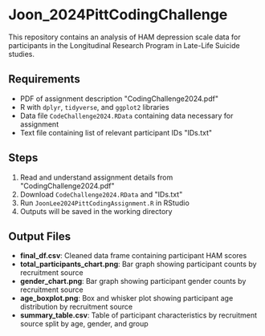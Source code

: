 # Joon_2024PittCodingChallenge
This repository contains an analysis of HAM depression scale data for participants in the  Longitudinal Research Program in Late-Life Suicide studies.

## Requirements
- PDF of assignment description "CodingChallenge2024.pdf"
- R with `dplyr`, `tidyverse`, and `ggplot2` libraries
- Data file `CodeChallenge2024.RData` containing data necessary for assignment
- Text file containing list of relevant participant IDs "IDs.txt"

## Steps
1. Read and understand assignment details from "CodingChallenge2024.pdf"
2. Download `CodeChallenge2024.RData` and "IDs.txt"
3. Run `JoonLee2024PittCodingAssignment.R` in RStudio
4. Outputs will be saved in the working directory

## Output Files
- **final_df.csv**: Cleaned data frame containing participant HAM scores
- **total_participants_chart.png**: Bar graph showing participant counts by recruitment source
- **gender_chart.png**: Bar graph showing participant gender counts by recruitment source
- **age_boxplot.png**: Box and whisker plot showing participant age distribution by recruitment source
- **summary_table.csv**: Table of participant characteristics by recruitment source split by age, gender, and group
